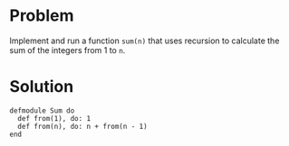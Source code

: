 # Problem
Implement and run a function `sum(n)` that uses recursion to calculate the sum of the integers from 1 to `n`.

# Solution
```
defmodule Sum do
  def from(1), do: 1
  def from(n), do: n + from(n - 1)
end
```
